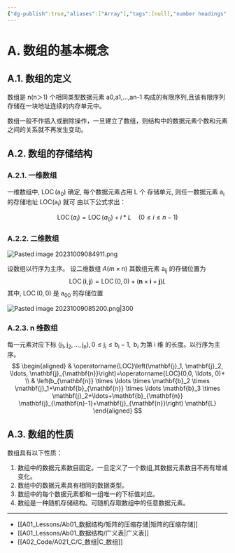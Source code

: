 ```yaml
---
{"dg-publish":true,"aliases":["Array"],"tags":[null],"number headings":"auto, first-level 1, max 6, A.1.","Created-Date":"2023-10-09 08:31:18","Modified-Date":"2024-04-18 11:53:24","permalink":"/A01_Lessons/Ab01_数据结构/数组/","dgPassFrontmatter":true}
---
```






# A. 数组的基本概念

## A.1. 数组的定义

数组是 n(n＞1) 个相同类型数据元素 a0,a1,…,an-1 构成的有限序列,且该有限序列存储在一块地址连续的内存单元中。

数组一般不作插入或删除操作，一旦建立了数组，则结构中的数据元素个数和元素之间的关系就不再发生变动。




## A.2. 数组的存储结构


### A.2.1. 一维数组

一维数组中, $\operatorname{LOC}\left(\mathrm{a}_0\right)$ 确定, 每个数据元素占用 $\mathrm{L}$ 个 存储单元, 则任一数据元素 $\mathrm{a}_{\mathrm{i}}$ 的存储地址 $\mathrm{LOC}\left(\mathrm{a}_{\mathrm{i}}\right)$ 就可 由以下公式求出：

$$
\operatorname{LOC}\left(a_i\right)=\operatorname{LOC}\left(a_0\right)+i * L \quad(0 \leqslant i \leqslant n-1)
$$




### A.2.2. 二维数组


![Pasted image 20231009084911.png](/img/user/Z02_ObFiles/Attachments/Pasted%20image%2020231009084911.png)


设数组以行序为主序。
设二维数组 $A(m \times n)$
其数组元素 $\mathrm{a}_{\mathrm{ij}}$ 的存储位置为
$$
\operatorname{LOC}(\mathbf{i}, \mathbf{j})=\operatorname{LOC}(0, 0)+(\mathbf{n} \times \mathbf{i}+\mathbf{j}) L
$$
其中, $\operatorname{LOC}(0,0)$ 是 $\mathrm{a}_{00}$ 的存储位置


![Pasted image 20231009085200.png|300](/img/user/Z02_ObFiles/Attachments/Pasted%20image%2020231009085200.png)


### A.2.3. n 维数组


每一元素对应下标 $\left(\mathrm{j}_1, \mathrm{j}_2, \ldots, \mathrm{j}_{\mathrm{n}}\right), 0 \leq \mathrm{j}_{\mathrm{i}} \leq \mathrm{b}_{\mathrm{i}}-1, \mathrm{~b}_{\mathrm{i}}$ 为第 $\mathrm{i}$ 维 的长度。以行序为主序。
$$
\begin{aligned}
& \operatorname{LOC}\left(\mathbf{j}_1, \mathbf{j}_2, \ldots, \mathbf{j}_{\mathbf{n}}\right)=\operatorname{LOC}(0,0, \ldots, 0)+ \\
& \left(b_{\mathbf{n}} \times \ldots \times \mathbf{b}_2 \times \mathbf{j}_1+\mathbf{b}_{\mathbf{n}} \times \ldots \mathbf{b}_3 \times \mathbf{j}_2+\ldots+\mathbf{b}_{\mathbf{n}} \mathbf{j}_{\mathbf{n}-1}+\mathbf{j}_{\mathbf{n}}\right) \mathbf{L}
\end{aligned}
$$






## A.3. 数组的性质

数组具有以下性质：
1. 数组中的数据元素数目固定。一旦定义了一个数组,其数据元素数目不再有增减变化。
2. 数组中的数据元素具有相同的数据类型。
3. 数组中的每个数据元素都和一组唯一的下标值对应。
4. 数组是一种随机存储结构。可随机存取数组中的任意数据元素。





---

- [[A01_Lessons/Ab01_数据结构/矩阵的压缩存储\|矩阵的压缩存储]]
- [[A01_Lessons/Ab01_数据结构/广义表\|广义表]]
- [[A02_Code/A021_C/C_数组\|C_数组]]